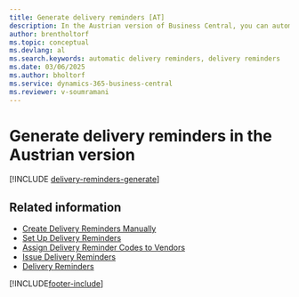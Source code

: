 ```yaml
---
title: Generate delivery reminders [AT]
description: In the Austrian version of Business Central, you can automatically generate delivery reminders when a purchase isn't delivered as expected.
author: brentholtorf
ms.topic: conceptual
ms.devlang: al
ms.search.keywords: automatic delivery reminders, delivery reminders
ms.date: 03/06/2025
ms.author: bholtorf
ms.service: dynamics-365-business-central
ms.reviewer: v-soumramani
---
```


# Generate delivery reminders in the Austrian version

[!INCLUDE [delivery-reminders-generate](../includes/ATCHDE/delivery-reminders-generate.md)]

## Related information

- [Create Delivery Reminders Manually](how-to-create-delivery-reminders-manually.md)  
- [Set Up Delivery Reminders](how-to-set-up-delivery-reminders.md)  
- [Assign Delivery Reminder Codes to Vendors](how-to-assign-delivery-reminder-codes-to-vendors.md)  
- [Issue Delivery Reminders](how-to-issue-delivery-reminders.md)  
- [Delivery Reminders](delivery-reminders.md)  

[!INCLUDE[footer-include](../../includes/footer-banner.md)]
